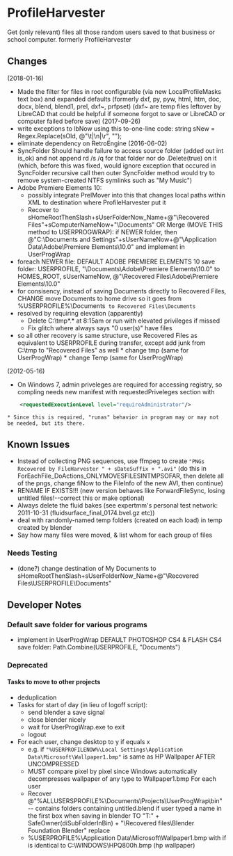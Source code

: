 # ProfileHarvester
Get (only relevant) files all those random users saved to that business or school computer.
formerly ProfileHarvester


## Changes
(2018-01-16)
* Made the filter for files in root configurable (via new LocalProfileMasks text box) and expanded defaults (formerly dxf, py, pyw, html, htm, doc, docx, blend, blend1, prel, dxf~, prfpset)
  (dxf~ are temp files leftover by LibreCAD that could be helpful if someone forgot to save or LibreCAD or computer failed before save)
(2017-09-26)
* write exceptions to lbNow using this to-one-line code: string sNew = Regex.Replace(sOld, @"\t|\n|\r", "");
* eliminate dependency on RetroEngine
(2016-06-02)
* SyncFolder Should handle failure to access source folder (added out int is_ok) and not append rd /s /q for that folder nor do .Delete(true) on it (which, before this was fixed, would ignore exception that occured in SyncFolder recursive call then outer SyncFolder method would try to remove system-created NTFS symlinks such as "My Music")
* Adobe Premiere Elements 10:
  * possibly integrate PrelMover into this that changes local paths within XML to destination where ProfileHarvester put it
  * Recover to sHomeRootThenSlash+sUserFolderNow_Name+@"\Recovered Files\"+sComputerNameNow+"\Documents"
    OR Merge (MOVE THIS method to USERPROGWRAP): if NEWER folder, then
    @"C:\Documents and Settings\"+sUserNameNow+@"\Application Data\Adobe\Premiere Elements\10.0"
    and implement in UserProgWrap
* foreach NEWER file:
  DEFAULT ADOBE PREMIERE ELEMENTS 10 save folder:
  USERPROFILE, "\Documents\Adobe\Premiere Elements\10.0"
  to
  HOMES_ROOT, sUserNameNow, @"\\Recovered Files\\Adobe\\Premiere Elements\\10.0"
* for consisency, instead of saving Documents directly to Recovered Files,
  CHANGE move Documents to home drive so it goes from
    %USERPROFILE%\Documents`
    to
    Recovered Files\Documents`
* resolved by requiring elevation (apparently)
  * Delete C:\tmp\*.* at 8:15am or run with elevated privileges if missed
  * Fix glitch where always says "0 user(s)" have files
* so all other recovery is same structure, use Recovered Files as equivalent to USERPROFILE during transfer, except add junk from C:\tmp to "Recovered Files" as well
        * change tmp (same for UserProgWrap)
        * change Temp (same for UserProgWrap)
  
(2012-05-16)
* On Windows 7, admin priveleges are required for accessing registry, so compling needs new manifest with requestedPriveleges section with
```xml
    <requestedExecutionLevel level="requireAdministrator"/>
 ```
    * Since this is required, "runas" behavior in program may or may not be needed, but its there.

## Known Issues
* Instead of collecting PNG sequences, use ffmpeg to create `"PNGs Recovered by FileHarvester " + sDateSuffix + ".avi"`
  (do this in ForEachFile_DoActions_ONLYMOVESFILESINTMPSOFAR,
  then delete all of the pngs,
  change fiNow to the FileInfo of the new AVI,
  then continue)
* RENAME IF EXISTS!!! (new version behaves like ForwardFileSync, losing untitled files!--correct this or make optional)
* Always delete the fluid bakes (see expertmm's personal test network: 2011-10-31 (fluidsurface_final_0174.bvel.gz etc))
* deal with randomly-named temp folders (created on each load) in temp created by blender
* Say how many files were moved, & list whom for each group of files

### Needs Testing
* (done?) change destination of My Documents to sHomeRootThenSlash+sUserFolderNow_Name+@"\Recovered Files\USERPROFILE\Documents"



## Developer Notes

### Default save folder for various programs
* implement in UserProgWrap
  DEFAULT PHOTOSHOP CS4 & FLASH CS4 save folder:
  Path.Combine(USERPROFILE, "Documents")

### Deprecated

#### Tasks to move to other projects
* deduplication
* Tasks for start of day (in lieu of logoff script):
    * send blender a save signal
    * close blender nicely
    * wait for UserProgWrap.exe to exit
    * logout
* For each user, change desktop to y if equals x
    * e.g. if `"%USERPROFILENOW%\Local Settings\Application Data\Microsoft\Wallpaper1.bmp"` is same as HP Wallpaper AFTER UNCOMPRESSED
    * MUST compare pixel by pixel since Windows automatically decompresses wallpaper of any type to Wallpaper1.bmp
For each user
    * Recover @"%ALLUSERSPROFILE%\Documents\Projects\UserProgWrap\bin\" -- contains folders containing untitled.blend if user typed a name in the first box when saving in blender
      TO "T:\" + SafeOwner(diSubFolderInBin) + "\Recovered files\Blender Foundation Blender"
    replace
    * %USERPROFILE%\Application Data\Microsoft\Wallpaper1.bmp
        with 
        if is identical to C:\WINDOWS\HPQ800h.bmp (hp wallpaper)
